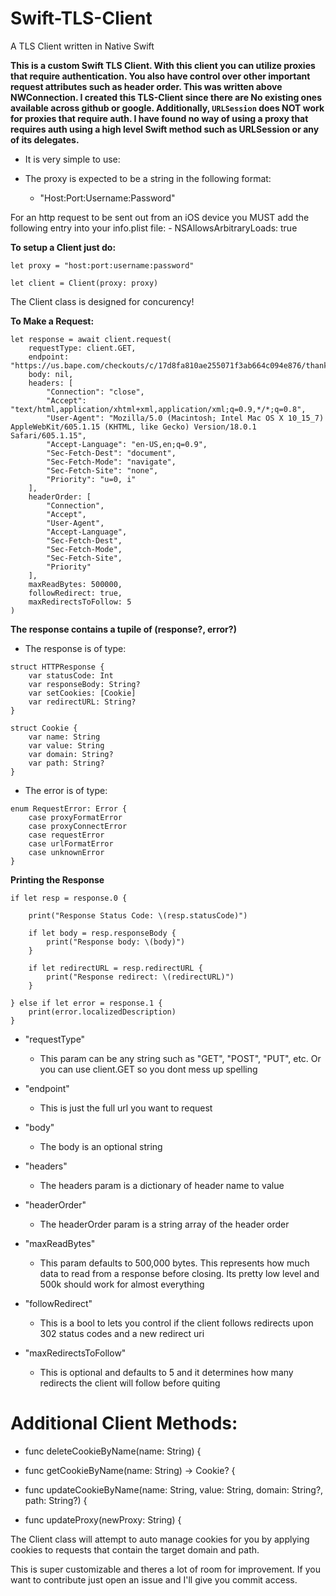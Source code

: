 # Swift-TLS-Client
A TLS Client written in Native Swift

**This is a custom Swift TLS Client. With this client you can utilize proxies that require authentication. You also have control over other important request attributes such as header order. This was written above NWConnection. I created this TLS-Client since there are No existing ones available across github or google. Additionally, `URLSession` does NOT work for proxies that require auth. I have found no way of using a proxy that requires auth using a high level Swift method such as URLSession or any of its delegates.**

- It is very simple to use:

- The proxy is expected to be a string in the following format:
    - "Host:Port:Username:Password"

For an http request to be sent out from an iOS device you MUST add the following entry into your info.plist file:
    - NSAllowsArbitraryLoads: true

**To setup a Client just do:**

```
let proxy = "host:port:username:password"

let client = Client(proxy: proxy)
```

The Client class is designed for concurency!

**To Make a Request:**

```
let response = await client.request(
    requestType: client.GET,
    endpoint: "https://us.bape.com/checkouts/c/17d8fa810ae255071f3ab664c094e876/thank_you",
    body: nil,
    headers: [
        "Connection": "close",
        "Accept": "text/html,application/xhtml+xml,application/xml;q=0.9,*/*;q=0.8",
        "User-Agent": "Mozilla/5.0 (Macintosh; Intel Mac OS X 10_15_7) AppleWebKit/605.1.15 (KHTML, like Gecko) Version/18.0.1 Safari/605.1.15",
        "Accept-Language": "en-US,en;q=0.9",
        "Sec-Fetch-Dest": "document",
        "Sec-Fetch-Mode": "navigate",
        "Sec-Fetch-Site": "none",
        "Priority": "u=0, i"
    ],
    headerOrder: [
        "Connection",
        "Accept",
        "User-Agent",
        "Accept-Language",
        "Sec-Fetch-Dest",
        "Sec-Fetch-Mode",
        "Sec-Fetch-Site",
        "Priority"
    ],
    maxReadBytes: 500000,
    followRedirect: true,
    maxRedirectsToFollow: 5
)
```

**The response contains a tupile of (response?, error?)**

- The response is of type:

```
struct HTTPResponse {
    var statusCode: Int
    var responseBody: String?
    var setCookies: [Cookie]
    var redirectURL: String?
}

struct Cookie {
    var name: String
    var value: String
    var domain: String?
    var path: String?
}
```

- The error is of type:

```
enum RequestError: Error {
    case proxyFormatError
    case proxyConnectError
    case requestError
    case urlFormatError
    case unknownError
}
```

**Printing the Response**

```
if let resp = response.0 {
    
    print("Response Status Code: \(resp.statusCode)")
    
    if let body = resp.responseBody {
        print("Response body: \(body)")
    }
    
    if let redirectURL = resp.redirectURL {
        print("Response redirect: \(redirectURL)")
    }
    
} else if let error = response.1 {
    print(error.localizedDescription)
}
```

- "requestType"
    - This param can be any string such as "GET", "POST", "PUT", etc. Or you can use client.GET so you dont mess up spelling

- "endpoint"
    - This is just the full url you want to request

- "body"
    - The body is an optional string
    
- "headers"
    - The headers param is a dictionary of header name to value
    
- "headerOrder"
    - The headerOrder param is a string array of the header order
    
- "maxReadBytes"
    - This param defaults to 500,000 bytes. This represents how much data to read from a response before closing. Its pretty low level and 500k should work for almost everything

- "followRedirect"
    - This is a bool to lets you control if the client follows redirects upon 302 status codes and a new redirect uri
    
- "maxRedirectsToFollow"
    - This is optional and defaults to 5 and it determines how many redirects the client will follow before quiting

# Additional Client Methods:

- func deleteCookieByName(name: String) {

- func getCookieByName(name: String) -> Cookie? {

- func updateCookieByName(name: String, value: String, domain: String?, path: String?) {

- func updateProxy(newProxy: String) {


The Client class will attempt to auto manage cookies for you by applying cookies to requests that contain the target domain and path.

This is super customizable and theres a lot of room for improvement. If you want to contribute just open an issue and I'll give you commit access.

